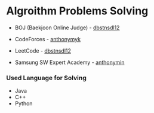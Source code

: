 Algroithm Problems Solving 
========

- BOJ (Baekjoon Online Judge) - [dbstnsdl12](https://acmicpc.net/user/dbstnsdl12)

- CodeForces - [anthonymyk](https://codeforces.com/profile/anthonymyk)

- LeetCode - [dbstnsdl12](https://leetcode.com/dbstnsdl12/)

- Samsung SW Expert Academy - [anthonymin](https://swexpertacademy.com/main/userpage/home/userHome.do?userId=AW5uAhB6zcEDFATQ)

### Used Language for Solving
- Java
- C++
- Python